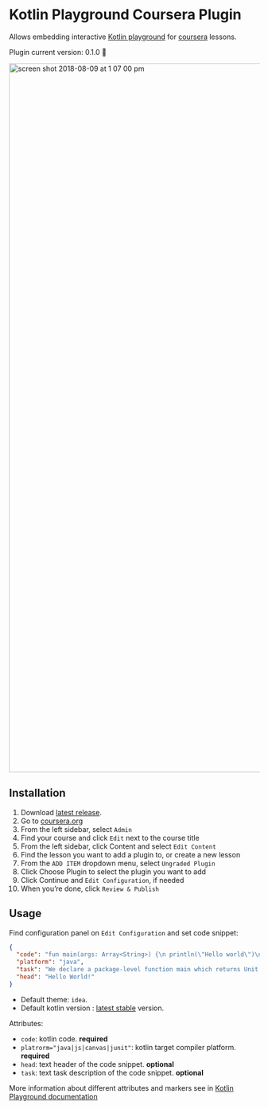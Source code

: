 # Kotlin Playground Coursera Plugin
Allows embedding interactive [Kotlin playground](https://github.com/JetBrains/kotlin-playground) for [coursera](https://www.coursera.org/) lessons.

Plugin current version: 0.1.0 :tada:

<img width="1425" alt="screen shot 2018-08-09 at 1 07 00 pm" src="https://user-images.githubusercontent.com/10503748/43892659-2b0823bc-9bd5-11e8-989a-40e101a5703a.png">

## Installation

1. Download [latest release](https://github.com/AlexanderPrendota/kotlin-playground-coursera-plugin/releases).
2. Go to [coursera.org](https://www.coursera.org/)
3. From the left sidebar, select `Admin`
4. Find your course and click `Edit` next to the course title
5. From the left sidebar, click Content and select `Edit Content`
6. Find the lesson you want to add a plugin to, or create a new lesson
7. From the `ADD ITEM` dropdown menu, select `Ungraded Plugin`
8. Click Choose Plugin to select the plugin you want to add
9. Click Continue and `Edit Configuration`, if needed
10. When you’re done, click `Review & Publish`

## Usage

Find configuration panel on `Edit Configuration` and set code snippet:

```json
{
  "code": "fun main(args: Array<String>) {\n println(\"Hello world\")\n}",
  "platform": "java",
  "task": "We declare a package-level function main which returns Unit and takes\nan Array of strings as a parameter. Note that semicolons are optional.",
  "head": "Hello World!"
}
```
- Default theme: `idea`.
- Default kotlin version : [latest stable](https://try.kotlinlang.org/kotlinServer?type=getKotlinVersions) version.

Attributes:

- `code`: kotlin code. **required**
- `platrorm="java|js|canvas|junit"`: kotlin target compiler platform. **required**
- `head`: text header of the code snippet. **optional**
- `task`: text task description of the code snippet. **optional**

More information about different attributes and markers see in [Kotlin Playground documentation](https://github.com/JetBrains/kotlin-playground/blob/master/README.md) 